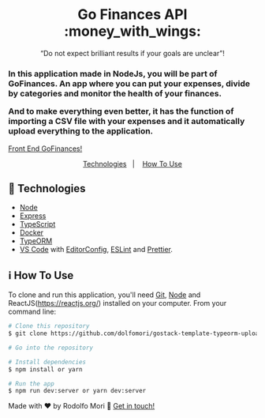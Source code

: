 
<h1 align="center">
Go Finances API :money_with_wings:
</h3>

<p align="center">“Do not expect brilliant results if your goals are unclear”!</blockquote>

<h3>

In this application made in NodeJs, you will be part of GoFinances.
An app where you can put your expenses, divide by categories and monitor the health of your finances.

And to make everything even better, it has the function of importing a CSV file
with your expenses and it automatically upload everything to the application.

</h3>

  [Front End GoFinances!](https://github.com/dolfomori/template-reactjs-fundaments/)


<p align="center">
  <a href="#rocket-technologies">Technologies</a>&nbsp;&nbsp;&nbsp;|&nbsp;&nbsp;&nbsp;
  <a href="#information_source-how-to-use">How To Use</a>
</p>

## :rocket: Technologies

- [Node](https://reactjs.org/)
- [Express](https://github.com/axios/axios)
- [TypeScript](https://www.typescriptlang.org/)
- [Docker](https://www.docker.com/)
- [TypeORM](https://typeorm.io/#/)
- [VS Code](https://code.visualstudio.com/) with [EditorConfig](https://editorconfig.org/), [ESLint](https://eslint.org/) and [Prettier](https://prettier.io/).

## :information_source: How To Use

To clone and run this application, you'll need [Git](https://git-scm.com), [Node](https://nodejs.org) and ReactJS(https://reactjs.org/) installed on your computer. From your command line:

```bash
# Clone this repository
$ git clone https://github.com/dolfomori/gostack-template-typeorm-upload.git

# Go into the repository

# Install dependencies
$ npm install or yarn

# Run the app
$ npm run dev:server or yarn dev:server

```


Made with ♥ by Rodolfo Mori :wave: [Get in touch!](https://www.linkedin.com/in/rodolfomori/)
